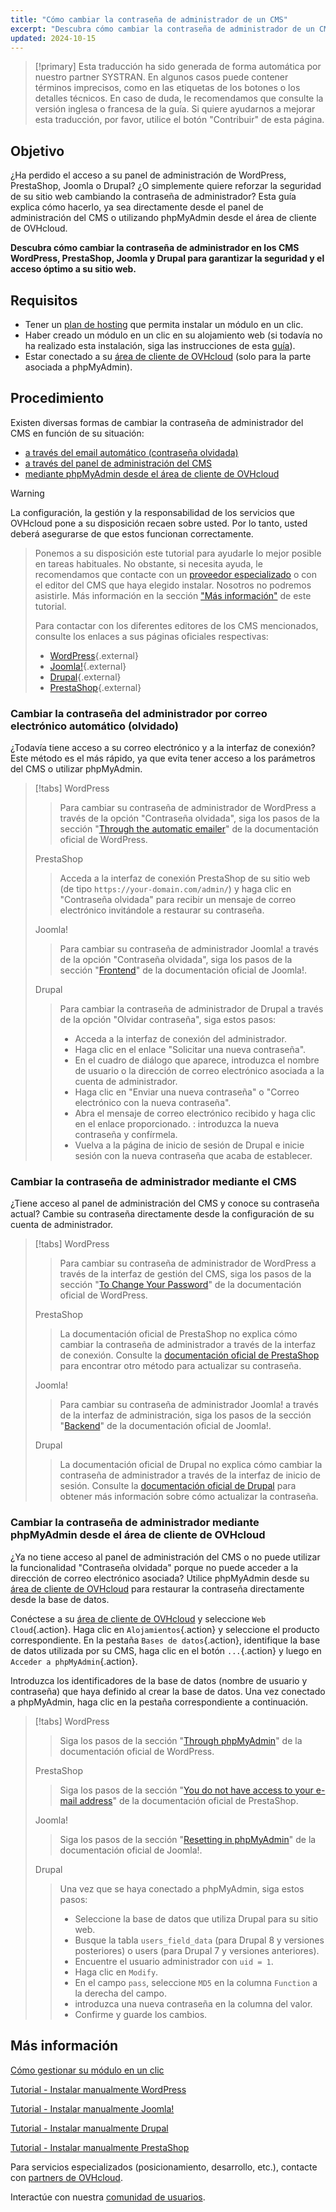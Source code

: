 ```yaml
---
title: "Cómo cambiar la contraseña de administrador de un CMS"
excerpt: "Descubra cómo cambiar la contraseña de administrador de un CMS directamente desde la interfaz de administración del CMS o utilizando phpMyAdmin desde el área de cliente de OVHcloud"
updated: 2024-10-15
---
```


> [!primary]
> Esta traducción ha sido generada de forma automática por nuestro partner SYSTRAN. En algunos casos puede contener términos imprecisos, como en las etiquetas de los botones o los detalles técnicos. En caso de duda, le recomendamos que consulte la versión inglesa o francesa de la guía. Si quiere ayudarnos a mejorar esta traducción, por favor, utilice el botón "Contribuir" de esta página.
>

## Objetivo

¿Ha perdido el acceso a su panel de administración de WordPress, PrestaShop, Joomla o Drupal? ¿O simplemente quiere reforzar la seguridad de su sitio web cambiando la contraseña de administrador? Esta guía explica cómo hacerlo, ya sea directamente desde el panel de administración del CMS o utilizando phpMyAdmin desde el área de cliente de OVHcloud.

**Descubra cómo cambiar la contraseña de administrador en los CMS WordPress, PrestaShop, Joomla y Drupal para garantizar la seguridad y el acceso óptimo a su sitio web.**

## Requisitos

- Tener un [plan de hosting](/links/web/hosting) que permita instalar un módulo en un clic.
- Haber creado un módulo en un clic en su alojamiento web (si todavía no ha realizado esta instalación, siga las instrucciones de esta [guía](/pages/web_cloud/web_hosting/cms_install_1_click_modules)).
- Estar conectado a su [área de cliente de OVHcloud](/links/manager) (solo para la parte asociada a phpMyAdmin).

## Procedimiento

Existen diversas formas de cambiar la contraseña de administrador del CMS en función de su situación:

- [a través del email automático (contraseña olvidada)](#via-email)
- [a través del panel de administración del CMS](#via-cms)
- [mediante phpMyAdmin desde el área de cliente de OVHcloud](#via-phpmyadmin)

> [!warning]
>
La configuración, la gestión y la responsabilidad de los servicios que OVHcloud pone a su disposición recaen sobre usted. Por lo tanto, usted deberá asegurarse de que estos funcionan correctamente.
> 
> Ponemos a su disposición este tutorial para ayudarle lo mejor posible en tareas habituales. No obstante, si necesita ayuda, le recomendamos que contacte con un [proveedor especializado](/links/partner) o con el editor del CMS que haya elegido instalar. Nosotros no podremos asistirle. Más información en la sección ["Más información"](#go-further) de este tutorial.
>
> Para contactar con los diferentes editores de los CMS mencionados, consulte los enlaces a sus páginas oficiales respectivas:
>
> - [WordPress](https://wordpress.com/support/){.external}
> - [Joomla!](https://www.joomla.org/){.external}
> - [Drupal](https://www.drupal.org/){.external}
> - [PrestaShop](https://www.prestashop.com/en/support){.external}

### Cambiar la contraseña del administrador por correo electrónico automático (olvidado) <a name="vía email"></a>

¿Todavía tiene acceso a su correo electrónico y a la interfaz de conexión? Este método es el más rápido, ya que evita tener acceso a los parámetros del CMS o utilizar phpMyAdmin.

> [!tabs]
> WordPress
>>
>> Para cambiar su contraseña de administrador de WordPress a través de la opción "Contraseña olvidada", siga los pasos de la sección "[Through the automatic emailer](https://wordpress.org/documentation/article/reset-your-password/#through-the-automatic-emailer)" de la documentación oficial de WordPress.
>>
> PrestaShop
>>
>> Acceda a la interfaz de conexión PrestaShop de su sitio web (de tipo `https://your-domain.com/admin/`) y haga clic en "Contraseña olvidada" para recibir un mensaje de correo electrónico invitándole a restaurar su contraseña.
>>
> Joomla!
>>
>> Para cambiar su contraseña de administrador Joomla! a través de la opción "Contraseña olvidada", siga los pasos de la sección "[Frontend](https://docs.joomla.org/Resetting_a_user_password/en)" de la documentación oficial de Joomla!.
>>
> Drupal
>>
>> Para cambiar la contraseña de administrador de Drupal a través de la opción "Olvidar contraseña", siga estos pasos:
>>
>> - Acceda a la interfaz de conexión del administrador.
>> - Haga clic en el enlace "Solicitar una nueva contraseña".
>> - En el cuadro de diálogo que aparece, introduzca el nombre de usuario o la dirección de correo electrónico asociada a la cuenta de administrador.
>> - Haga clic en "Enviar una nueva contraseña" o "Correo electrónico con la nueva contraseña".
>> - Abra el mensaje de correo electrónico recibido y haga clic en el enlace proporcionado.
>>: introduzca la nueva contraseña y confírmela.
>> - Vuelva a la página de inicio de sesión de Drupal e inicie sesión con la nueva contraseña que acaba de establecer.

### Cambiar la contraseña de administrador mediante el CMS <a name="via-cms"></a>

¿Tiene acceso al panel de administración del CMS y conoce su contraseña actual? Cambie su contraseña directamente desde la configuración de su cuenta de administrador.

> [!tabs]
> WordPress
>> Para cambiar su contraseña de administrador de WordPress a través de la interfaz de gestión del CMS, siga los pasos de la sección "[To Change Your Password](https://wordpress.org/documentation/article/reset-your-password/#to-change-your-password)" de la documentación oficial de WordPress.
>>
> PrestaShop
>>
>> La documentación oficial de PrestaShop no explica cómo cambiar la contraseña de administrador a través de la interfaz de conexión. Consulte la [documentación oficial de PrestaShop](https://help-center.prestashop.com/hc/en-us/articles/10799006732818-Recover-your-admin-password) para encontrar otro método para actualizar su contraseña.
>>
> Joomla!
>>
>> Para cambiar su contraseña de administrador Joomla! a través de la interfaz de administración, siga los pasos de la sección "[Backend](https://docs.joomla.org/Resetting_a_user_password/en)" de la documentación oficial de Joomla!.
>>
> Drupal
>>
>> La documentación oficial de Drupal no explica cómo cambiar la contraseña de administrador a través de la interfaz de inicio de sesión. Consulte la [documentación oficial de Drupal](https://www.drupal.org/node/44164) para obtener más información sobre cómo actualizar la contraseña.

### Cambiar la contraseña de administrador mediante phpMyAdmin desde el área de cliente de OVHcloud <a name="via-phpmyadmin"></a>

¿Ya no tiene acceso al panel de administración del CMS o no puede utilizar la funcionalidad "Contraseña olvidada" porque no puede acceder a la dirección de correo electrónico asociada? Utilice phpMyAdmin desde su [área de cliente de OVHcloud](/links/manager) para restaurar la contraseña directamente desde la base de datos.

Conéctese a su [área de cliente de OVHcloud](/links/manager) y seleccione `Web Cloud`{.action}. Haga clic en `Alojamientos`{.action} y seleccione el producto correspondiente. En la pestaña `Bases de datos`{.action}, identifique la base de datos utilizada por su CMS, haga clic en el botón `...`{.action} y luego en `Acceder a phpMyAdmin`{.action}.

Introduzca los identificadores de la base de datos (nombre de usuario y contraseña) que haya definido al crear la base de datos. Una vez conectado a phpMyAdmin, haga clic en la pestaña correspondiente a continuación.

> [!tabs]
> WordPress
>>
>> Siga los pasos de la sección "[Through phpMyAdmin](https://wordpress.org/documentation/article/reset-your-password/#through-phpmyadmin)" de la documentación oficial de WordPress.
>>
> PrestaShop
>>
>> Siga los pasos de la sección "[You do not have access to your e-mail address](https://help-center.prestashop.com/hc/en-us/articles/10799006732818-Recover-your-admin-password)" de la documentación oficial de PrestaShop.
>>
> Joomla!
>>
>> Siga los pasos de la sección "[Resetting in phpMyAdmin](https://docs.joomla.org/Resetting_a_user_password/en)" de la documentación oficial de Joomla!.
>>
> Drupal
>>
>> Una vez que se haya conectado a phpMyAdmin, siga estos pasos:
>>
>> - Seleccione la base de datos que utiliza Drupal para su sitio web.
>> - Busque la tabla `users_field_data` (para Drupal 8 y versiones posteriores) o users (para Drupal 7 y versiones anteriores).
>> - Encuentre el usuario administrador con `uid = 1`.
>> - Haga clic en `Modify`.
>> - En el campo `pass`, seleccione `MD5` en la columna `Function` a la derecha del campo.
>> - introduzca una nueva contraseña en la columna del valor.
>> - Confirme y guarde los cambios.

## Más información <a name="go-further"></a>

[Cómo gestionar su módulo en un clic](/pages/web_cloud/web_hosting/cms_manage_1_click_module)

[Tutorial - Instalar manualmente WordPress](/pages/web_cloud/web_hosting/cms_manual_installation_wordpress)

[Tutorial - Instalar manualmente Joomla!](/pages/web_cloud/web_hosting/cms_manual_installation_joomla)

[Tutorial - Instalar manualmente Drupal](/pages/web_cloud/web_hosting/cms_manual_installation_drupal)

[Tutorial - Instalar manualmente PrestaShop](/pages/web_cloud/web_hosting/cms_manual_installation_prestashop)
 
Para servicios especializados (posicionamiento, desarrollo, etc.), contacte con [partners de OVHcloud](/links/partner).
 
Interactúe con nuestra [comunidad de usuarios](/links/community).